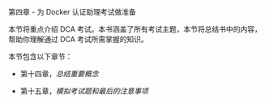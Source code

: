 第四章 - 为 Docker 认证助理考试做准备

本节将重点介绍 DCA 考试。本书涵盖了所有考试主题，本节将总结书中的内容，帮助你理解通过 DCA 考试所需掌握的知识。

本节包含以下章节：

+   第十四章，*总结重要概念*

+   第十五章，*模拟考试题和最后的注意事项*
